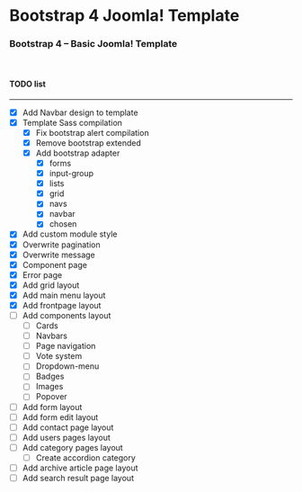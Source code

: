 # Bootstrap 4 Joomla! Template
### Bootstrap 4 – Basic Joomla! Template&nbsp;
&nbsp;

#### TODO list
----------
- [x] Add Navbar design to template
- [x] Template Sass compilation
  - [x] Fix bootstrap alert compilation
  - [x] Remove bootstrap extended
  - [x] Add bootstrap adapter
    - [x] forms
    - [x] input-group
    - [x] lists
    - [x] grid
    - [x] navs
    - [x] navbar
    - [x] chosen
- [x] Add custom module style
- [x] Overwrite pagination
- [x] Overwrite message
- [x] Component page
- [x] Error page
- [x] Add grid layout
- [x] Add main menu layout
- [x] Add frontpage layout
- [ ] Add components layout
  - [ ] Cards
  - [ ] Navbars
  - [ ] Page navigation
  - [ ] Vote system
  - [ ] Dropdown-menu
  - [ ] Badges
  - [ ] Images
  - [ ] Popover
- [ ] Add form layout
- [ ] Add form edit layout
- [ ] Add contact page layout
- [ ] Add users pages layout
- [ ] Add category pages layout
  - [ ] Create accordion category
- [ ] Add archive article page layout
- [ ] Add search result page layout
